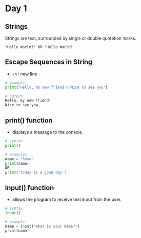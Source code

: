 # Day 1
## Strings
Strings are text, surrounded by single or double quotation marks.
```
"Hello World!" OR 'Hello World!'
```
## Escape Sequences in String
- `\n` : new line
```py
# example 
print("Hello, my new friend!\nNice to see you")

# output
Hello, my new friend!
Nice to see you.
```

## print() function 
- displays a message to the console.

```py
# syntax
print()

# examples
name = "Rosa"
print(name)
OR
print('Today is a good day')
```
## input() function
- allows the program to receive text input from the user.

```py
# syntax
input()

# example 
name = input("What is your name?")
print(name)     
```  
